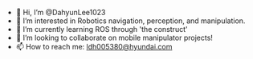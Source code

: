 - 👋 Hi, I’m @DahyunLee1023
- 👀 I’m interested in Robotics navigation, perception, and manipulation.
- 🌱 I’m currently learning ROS through 'the construct'
- 💞️ I’m looking to collaborate on mobile manipulator projects!
- 📫 How to reach me: ldh005380@hyundai.com

<!---
DahyunLee1023/DahyunLee1023 is a ✨ special ✨ repository because its `README.md` (this file) appears on your GitHub profile.
You can click the Preview link to take a look at your changes.
--->
